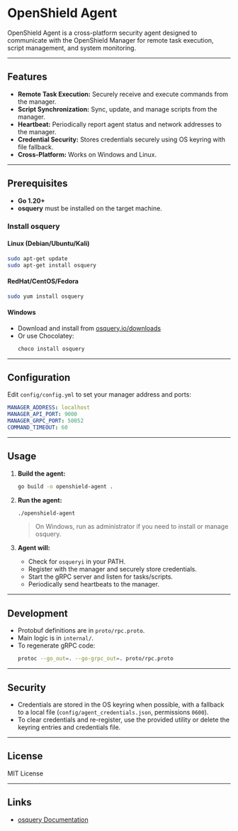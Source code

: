 # OpenShield Agent

OpenShield Agent is a cross-platform security agent designed to communicate with the OpenShield Manager for remote task execution, script management, and system monitoring.

---

## Features

- **Remote Task Execution:** Securely receive and execute commands from the manager.
- **Script Synchronization:** Sync, update, and manage scripts from the manager.
- **Heartbeat:** Periodically report agent status and network addresses to the manager.
- **Credential Security:** Stores credentials securely using OS keyring with file fallback.
- **Cross-Platform:** Works on Windows and Linux.

---

## Prerequisites

- **Go 1.20+**
- **osquery** must be installed on the target machine.

### Install osquery

#### Linux (Debian/Ubuntu/Kali)
```sh
sudo apt-get update
sudo apt-get install osquery
```

#### RedHat/CentOS/Fedora
```sh
sudo yum install osquery
```

#### Windows
- Download and install from [osquery.io/downloads](https://osquery.io/downloads)
- Or use Chocolatey:
  ```sh
  choco install osquery
  ```

---

## Configuration

Edit `config/config.yml` to set your manager address and ports:

```yaml
MANAGER_ADDRESS: localhost
MANAGER_API_PORT: 9000
MANAGER_GRPC_PORT: 50052
COMMAND_TIMEOUT: 60
```

---

## Usage

1. **Build the agent:**
   ```sh
   go build -o openshield-agent .
   ```

2. **Run the agent:**
   ```sh
   ./openshield-agent
   ```

   > On Windows, run as administrator if you need to install or manage osquery.

3. **Agent will:**
   - Check for `osqueryi` in your PATH.
   - Register with the manager and securely store credentials.
   - Start the gRPC server and listen for tasks/scripts.
   - Periodically send heartbeats to the manager.

---

## Development

- Protobuf definitions are in `proto/rpc.proto`.
- Main logic is in `internal/`.
- To regenerate gRPC code:
  ```sh
  protoc --go_out=. --go-grpc_out=. proto/rpc.proto
  ```

---

## Security

- Credentials are stored in the OS keyring when possible, with a fallback to a local file (`config/agent_credentials.json`, permissions `0600`).
- To clear credentials and re-register, use the provided utility or delete the keyring entries and credentials file.

---

## License

MIT License

---

## Links

- [osquery Documentation](https://osquery.io/docs/)
